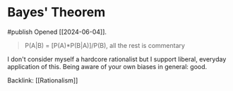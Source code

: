 # Bayes' Theorem
#publish 
Opened [[2024-06-04]].

> P(A|B) = \[P(A)\*P(B|A)]/P(B), all the rest is commentary

I don't consider myself a hardcore rationalist but I support liberal, everyday application of this. Being aware of your own biases in general: good.

Backlink: [[Rationalism]]